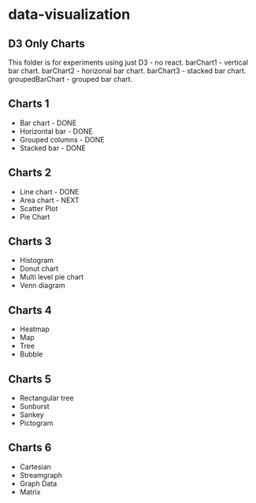 # data-visualization

## D3 Only Charts

This folder is for experiments using just D3 - no react.
barChart1 - vertical bar chart.
barChart2 - horizonal bar chart.
barChart3 - stacked bar chart.
groupedBarChart - grouped bar chart.

## Charts 1

- Bar chart - DONE
- Horizontal bar - DONE
- Grouped columns - DONE
- Stacked bar - DONE

## Charts 2

- Line chart - DONE
- Area chart - NEXT
- Scatter Plot 
- Pie Chart

## Charts 3

- Histogram 
- Donut chart
- Multi level pie chart
- Venn diagram

## Charts 4

- Heatmap
- Map
- Tree
- Bubble

## Charts 5

- Rectangular tree
- Sunburst
- Sankey
- Pictogram

## Charts 6

- Cartesian
- Streamgraph
- Graph Data
- Matrix